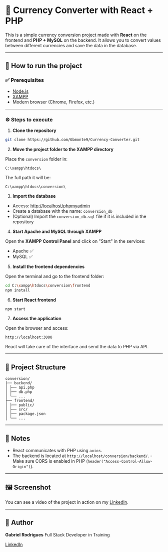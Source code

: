 # 💱 Currency Converter with React + PHP

This is a simple currency conversion project made with **React** on the frontend and **PHP + MySQL** on the backend. It allows you to convert values ​​between different currencies and save the data in the database.

---

## 🚀 How to run the project

### ✅ Prerequisites

- [Node.js](https://nodejs.org/)
- [XAMPP](https://www.apachefriends.org/pt_br/index.html)
- Modern browser (Chrome, Firefox, etc.)

---

### ⚙️ Steps to execute

1. **Clone the repository**

```bash
git clone https://github.com/Gbmonte9/Currency-Converter.git
```

2. **Move the project folder to the XAMPP directory**

Place the `conversion` folder in:

```
C:\xampp\htdocs\
```

The full path it will be:

```
C:\xampp\htdocs\conversion\
```

3. **Import the database**

- Access: [http://localhost/phpmyadmin](http://localhost/phpmyadmin)
- Create a database with the name: `conversion_db`
- (Optional) Import the `conversion_db.sql` file if it is included in the repository

4. **Start Apache and MySQL through XAMPP**

Open the **XAMPP Control Panel** and click on "Start" in the services:

- Apache ✅
- MySQL ✅

5. **Install the frontend dependencies**

Open the terminal and go to the frontend folder:

```bash
cd C:\xampp\htdocs\conversion\frontend
npm install
```

6. **Start React frontend**

```bash
npm start
```

7. **Access the application**

Open the browser and access:

```
http://localhost:3000
```

React will take care of the interface and send the data to PHP via API.

---

## 📁 Project Structure

```
conversion/
├── backend/
│ ├── api.php
│ ├── db.php
│ └── ...
├── frontend/
│ ├── public/
│ ├── src/
│ ├── package.json
│ └── ...
```

---
## 📝 Notes

- React communicates with PHP using `axios`.
- The backend is located at `http://localhost/conversion/backend/`. - Make sure CORS is enabled in PHP (`header("Access-Control-Allow-Origin")`).

---

## 🖼️ Screenshot

You can see a video of the project in action on my [LinkedIn]([https://www.linkedin.com/in/gabriel-rodrigues-mt/](https://www.linkedin.com/feed/update/urn:li:activity:7319528204002557952/?originTrackingId=GNZ3O40BRbi00irm4bRJwQ%3D%3D)).

---

## 👤 Author

**Gabriel Rodrigues**
Full Stack Developer in Training

[LinkedIn](https://www.linkedin.com/in/gabriel-rodrigues-mt/)

